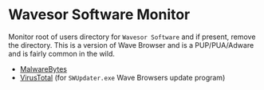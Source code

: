 # Wavesor Software Monitor

Monitor root of users directory for `Wavesor Software` and if present, remove the directory. This is a version of Wave Browser and is a PUP/PUA/Adware and is fairly common in the wild. 

- [MalwareBytes](https://www.malwarebytes.com/blog/detections/pup-optional-wave)
- [VirusTotal](https://www.virustotal.com/gui/file/7a835852b20e9721eab276543e0202465e702d07/detection) (for `SWUpdater.exe` Wave Browsers update program)